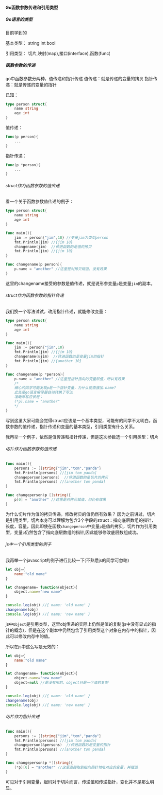 #### Go函数参数传递和引用类型

##### Go语言的类型

目前学到的

基本类型：
string int bool 

引用类型：
切片,映射(map),接口(interface),函数(func)


##### 函数参数的传递

go中函数参数分两种，值传递和指针传递
值传递：就是传递的变量的拷贝
指针传递：就是传递的变量的指针

已知：
```go
type person struct{
    name string
    age int
}
```
值传递：
```go
func(p person){
    ...
}
```
指针传递：
```go
func(p *person){
    ...
}
```

###### struct作为函数参数的值传递
看一个关于函数参数值传递的例子：
```go
type person struct{
    name string
    age int
}

func main(){
    jim := person{"jim",10} //变量jim为类型person
    fmt.Println(jim) //{jim 10}
    changename(jim)  //传进函数的是值的拷贝
    fmt.Println(jim) //{jim 10}
}

func changename(p person){
    p.name = "another" //这里是对拷贝赋值，没有效果
}
```
这里的changename接受的参数是值传递，就是说形参变量`p`是变量`jim`的副本。

###### struct作为函数参数的指针传递

我们换一个写法试试，改用指针传递，就能修改变量：
```go
type person struct{
    name string
    age int
}

func main(){
    jim := person{"jim",10}
    fmt.Println(jim) //{jim 10}
    changename(&jim)  //传进函数的是变量jim的指针
    fmt.Println(jim) //{another 10}
}

func changename(p *person){
    p.name = "another" //这里是指针指向的变量赋值，所以有效果
    /*
    细心的同学可能发现p是一个指针变量，为什么能直接加.name?
    此处是go语言编译器自动转换了写法
    准确来写应该是：
    (*p).name = "another"
    */
}
```

写到这里大家可能会觉得struct应该是一个基本类型，可能有的同学不太明白，函数参数的值传递，指针传递和变量的基本类型，引用类型有什么关系。

我再举一个例子，依然是值传递和指针传递，但是这次参数选一个引用类型：切片

###### 切片作为函数参数的值传递
```go
func main(){
    persons := []string{"jim","tom","panda"}
    fmt.Println(persons) //[jim tom panda]
    changeperson(persons)  //传进函数的是切片的拷贝
    fmt.Println(persons) //[another tom panda]
}

func changeperson(p []string){
    p[0] = "another" //这里是对拷贝赋值，但仍有效果
}
```
为什么切片作为值的拷贝传递，修改拷贝的值仍然有效果？
因为之前讲过，切片是引用类型，切片本身可以理解为包含3个字段的struct：指向底层数组的指针，长度，容量。因此即使在函数`changeperson`中变量`p`是值的拷贝，切片作为引用类型，变量`p`仍然包含了指向底层数组的指针,因此能够修改底层数组成功。

###### js中一个引用类型的例子
我再举一个javascript的例子进行比较一下(不熟悉js的同学可忽略)

```javascript
let obj={
    name:"old name"
}

let changename= function(object){
    object.name="new name"
}

console.log(obj) //{ name: 'old name' }
changename(obj)
console.log(obj) //{ name: 'new name' }
```
js中`Object`是引用类型，这里obj传递的实际上仍然是值的复制(js中没有显式的指针的概念)，但是在这个副本中仍然包含了引用类型这个对象在内存中的指针，因此可以修改内存中的值。

所以在js中这么写是无效的：
```javascript
let obj={
    name:"old name"
}

let changename= function(object){
    object.name="new name"
    object=null //是没有用的，object只是一个值的复制
}

console.log(obj) //{ name: 'old name' }
changename(obj)
console.log(obj) //{ name: 'new name' }
```

###### 切片作为指针传递

```go
func main(){
    persons := []string{"jim","tom","panda"}
    fmt.Println(persons) //[jim tom panda]
    changeperson(&persons)  //传进函数的是变量的指针
    fmt.Println(persons) //[another tom panda]
}

func changeperson(p *[]string){
    (*p)[0] = "another" //这里直接取到指向指针地址对应的变量，并赋值
}
```
可见对于引用变量，起码对于切片而言，传递值和传递指针，变化并不是那么明显。